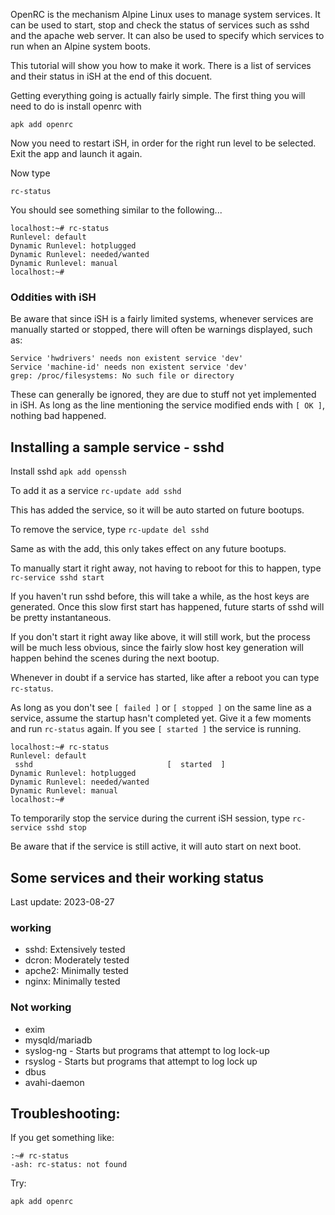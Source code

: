 OpenRC is the mechanism Alpine Linux uses to manage system services.  It can be used to start, stop and check the status of services such as sshd and the apache web server.  It can also be used to specify which services to run when an Alpine system boots.

This tutorial will show you how to make it work. There is a list of services and their status in iSH at the end of this docuent.

Getting everything going is actually fairly simple. The first thing you will need to do is install openrc with 
```
apk add openrc
```

Now you need to restart iSH, in order for the right run level to be selected.  Exit the app and launch it again.

Now type

```rc-status ```

You should see something similar to the following...
```
localhost:~# rc-status
Runlevel: default
Dynamic Runlevel: hotplugged
Dynamic Runlevel: needed/wanted
Dynamic Runlevel: manual
localhost:~#
```

### Oddities with iSH

Be aware that since iSH is a fairly limited systems, whenever services are manually started or stopped, there will often be warnings displayed, such as:

```
Service 'hwdrivers' needs non existent service 'dev'
Service 'machine-id' needs non existent service 'dev'
grep: /proc/filesystems: No such file or directory
```

These can generally be ignored, they are due to stuff not yet implemented in iSH. 
As long as the line mentioning the service modified ends with `[ OK ]`, 
nothing bad happened.

## Installing a sample service - sshd

Install sshd `apk add openssh`

To add it as a service `rc-update add sshd`

This has added the service, so it will be auto started on future bootups.

To remove the service, type `rc-update del sshd`

Same as with the add, this only takes effect on any future bootups.

To manually start it right away, not having to reboot for this to happen, type `rc-service sshd start`

If you haven't run sshd before, this will take a while, as the host keys are generated.
Once this slow first start has happened, future starts of sshd will be pretty instantaneous.

If you don't start it right away like above, it will still work, but the process will be much less obvious, since the fairly slow host key generation will happen behind the scenes during the next bootup.

Whenever in doubt if a service has started, like after a reboot you can type `rc-status`.  

As long as you don't see `[ failed ]` or `[ stopped ]` on the same line as a service, assume the startup hasn't completed yet. Give it a few moments and run `rc-status` again.
If you see `[ started ]` the service is running.

```
localhost:~# rc-status
Runlevel: default
 sshd                              [  started  ]
Dynamic Runlevel: hotplugged
Dynamic Runlevel: needed/wanted
Dynamic Runlevel: manual
localhost:~#
```

To temporarily stop the service during the current iSH session, type `rc-service sshd stop`

Be aware that if the service is still active, it will auto start on next boot.

## Some services and their working status

Last update: 2023-08-27

### working

* sshd: Extensively tested
* dcron: Moderately tested
* apche2: Minimally tested
* nginx: Minimally tested

### Not working

* exim
* mysqld/mariadb
* syslog-ng - Starts but programs that attempt to log lock-up
* rsyslog - Starts but programs that attempt to log lock up
* dbus
* avahi-daemon

## Troubleshooting:

If you get something like:
```
:~# rc-status
-ash: rc-status: not found
```
Try:
```
apk add openrc
```